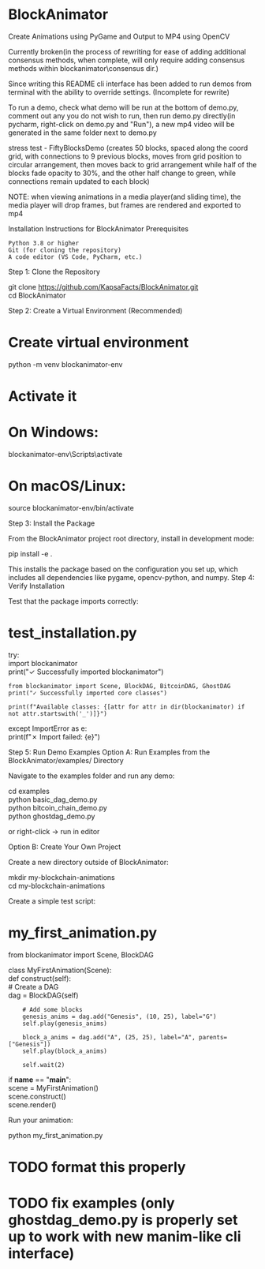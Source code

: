 # BlockAnimator
Create Animations using PyGame and Output to MP4 using OpenCV

Currently broken(in the process of rewriting for ease of adding additional consensus methods, 
when complete, will only require adding consensus methods within blockanimator\consensus dir.)

Since writing this README cli interface has been added to run demos from terminal with the ability to override settings.
(Incomplete for rewrite)

To run a demo, check what demo will be run at the bottom of demo.py, comment out any you do not wish to run, then run demo.py directly(in pycharm, right-click on demo.py and "Run"), a new mp4 video will be generated in the same folder next to demo.py

stress test - FiftyBlocksDemo (creates 50 blocks, spaced along the coord grid, with connections to 9 previous blocks, moves from grid position to circular arrangement, then moves back to grid arrangement while half of the blocks fade opacity to 30%, and the other half change to green, while connections remain updated to each block)

NOTE: when viewing animations in a media player(and sliding time), the media player will drop frames, but frames are rendered and exported to mp4


Installation Instructions for BlockAnimator Prerequisites

    Python 3.8 or higher
    Git (for cloning the repository)
    A code editor (VS Code, PyCharm, etc.)

Step 1: Clone the Repository

git clone https://github.com/KapsaFacts/BlockAnimator.git  
cd BlockAnimator

Step 2: Create a Virtual Environment (Recommended)

# Create virtual environment  
python -m venv blockanimator-env  
  
# Activate it  
# On Windows:  
blockanimator-env\Scripts\activate  
# On macOS/Linux:  
source blockanimator-env/bin/activate

Step 3: Install the Package

From the BlockAnimator project root directory, install in development mode:

pip install -e .

This installs the package based on the configuration you set up, which includes all dependencies like pygame, opencv-python, and numpy.
Step 4: Verify Installation

Test that the package imports correctly:

# test_installation.py  
try:  
    import blockanimator  
    print("✓ Successfully imported blockanimator")  
      
    from blockanimator import Scene, BlockDAG, BitcoinDAG, GhostDAG  
    print("✓ Successfully imported core classes")  
      
    print(f"Available classes: {[attr for attr in dir(blockanimator) if not attr.startswith('_')]}")  
      
except ImportError as e:  
    print(f"✗ Import failed: {e}")

Step 5: Run Demo Examples
Option A: Run Examples from the BlockAnimator/examples/ Directory

Navigate to the examples folder and run any demo:

cd examples  
python basic_dag_demo.py  
python bitcoin_chain_demo.py  
python ghostdag_demo.py

or right-click -> run in editor

Option B: Create Your Own Project

Create a new directory outside of BlockAnimator:

mkdir my-blockchain-animations  
cd my-blockchain-animations

Create a simple test script:

# my_first_animation.py
from blockanimator import Scene, BlockDAG  
  
class MyFirstAnimation(Scene):  
    def construct(self):  
        # Create a DAG  
        dag = BlockDAG(self)  
          
        # Add some blocks  
        genesis_anims = dag.add("Genesis", (10, 25), label="G")  
        self.play(genesis_anims)  
          
        block_a_anims = dag.add("A", (25, 25), label="A", parents=["Genesis"])  
        self.play(block_a_anims)  
          
        self.wait(2)  
  
if __name__ == "__main__":  
    scene = MyFirstAnimation()  
    scene.construct()  
    scene.render()

Run your animation:

python my_first_animation.py

# TODO format this properly
# TODO fix examples (only ghostdag_demo.py is properly set up to work with new manim-like cli interface)